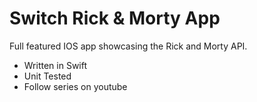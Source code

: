 # Switch Rick & Morty App

Full featured IOS app showcasing the Rick and Morty API.

- Written in Swift
- Unit Tested
- Follow series on youtube
